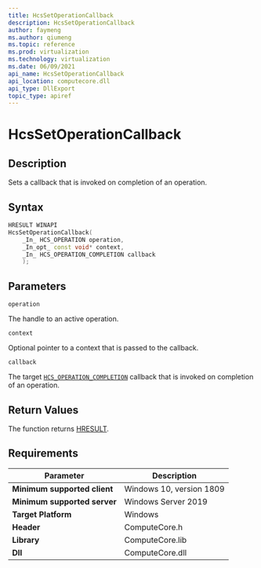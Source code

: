 ```yaml
---
title: HcsSetOperationCallback
description: HcsSetOperationCallback
author: faymeng
ms.author: qiumeng
ms.topic: reference
ms.prod: virtualization
ms.technology: virtualization
ms.date: 06/09/2021
api_name: HcsSetOperationCallback
api_location: computecore.dll
api_type: DllExport
topic_type: apiref
---
```

# HcsSetOperationCallback

## Description

Sets a callback that is invoked on completion of an operation.

## Syntax

```cpp
HRESULT WINAPI
HcsSetOperationCallback(
    _In_ HCS_OPERATION operation,
    _In_opt_ const void* context,
    _In_ HCS_OPERATION_COMPLETION callback
    );
```

## Parameters

`operation`

The handle to an active operation.

`context`

Optional pointer to a context that is passed to the callback.

`callback`

The target [`HCS_OPERATION_COMPLETION`](./HCS_OPERATION_COMPLETION.md) callback that is invoked on completion of an operation.

## Return Values

The function returns [HRESULT](./HCSHResult.md).

## Requirements

|Parameter|Description|
|---|---|
| **Minimum supported client** | Windows 10, version 1809 |
| **Minimum supported server** | Windows Server 2019 |
| **Target Platform** | Windows |
| **Header** | ComputeCore.h |
| **Library** | ComputeCore.lib |
| **Dll** | ComputeCore.dll |